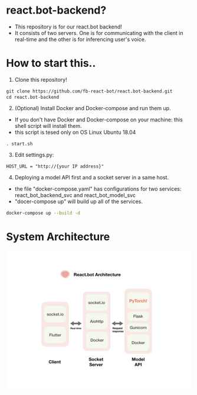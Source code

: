# react.bot-backend?
* This repository is for our react.bot backend! 
* It consists of two servers. One is for communicating with the client in real-time and the other is for inferencing user's voice.

# How to start this..

1) Clone this repository! 
```
git clone https://github.com/fb-react-bot/react.bot-backend.git 
cd react.bot-backend
```

2) (Optional) Install Docker and Docker-compose and run them up. 
* If you don't have Docker and Docker-compose on your machine: this shell script will install them. 
* this script is tesed only on OS Linux Ubuntu 18.04
```
. start.sh
```

3) Edit settings.py: 
```
HOST_URL = "http://{your IP address}"
```
4) Deploying a model API first and a socket server in a same host.
* the file "docker-compose.yaml" has configurations for two services: react_bot_backend_svc and react_bot_model_svc
* "docer-compose up" will build up all of the services. 

```bash
docker-compose up --build -d
``` 

# System Architecture 
![Image of System](https://github.com/fb-react-bot/react.bot-backend/blob/master/architecture.png)
